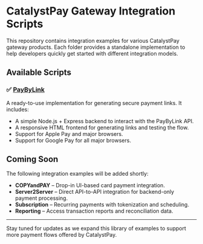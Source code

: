 # CatalystPay Gateway Integration Scripts

This repository contains integration examples for various CatalystPay gateway products. Each folder provides a standalone implementation to help developers quickly get started with different integration models.

## Available Scripts

### ✅ [PayByLink](https://github.com/Catalystpay-LTD/gateway-scripts/tree/main/PayByLink)
A ready-to-use implementation for generating secure payment links. It includes:
- A simple Node.js + Express backend to interact with the PayByLink API.
- A responsive HTML frontend for generating links and testing the flow.
- Support for Apple Pay and major browsers.
- Support for Google Pay for all major browsers.

## Coming Soon

The following integration examples will be added shortly:

- **COPYandPAY** – Drop-in UI-based card payment integration.
- **Server2Server** – Direct API-to-API integration for backend-only payment processing.
- **Subscription** – Recurring payments with tokenization and scheduling.
- **Reporting** – Access transaction reports and reconciliation data.

---

Stay tuned for updates as we expand this library of examples to support more payment flows offered by CatalystPay.
